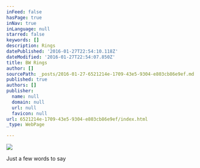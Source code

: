 ```yaml
---
inFeed: false
hasPage: true
inNav: true
inLanguage: null
starred: false
keywords: []
description: Rings
datePublished: '2016-01-27T22:54:10.118Z'
dateModified: '2016-01-27T22:54:07.850Z'
title: BW Rings
author: []
sourcePath: _posts/2016-01-27-6521214e-1709-43e5-9304-e803cb86e9ef.md
published: true
authors: []
publisher:
  name: null
  domain: null
  url: null
  favicon: null
url: 6521214e-1709-43e5-9304-e803cb86e9ef/index.html
_type: WebPage

---
```

![](https://the-grid-user-content.s3-us-west-2.amazonaws.com/ae64469e-94e2-497d-b3b4-9f90313b1f6b.jpg)

Just a few words to say